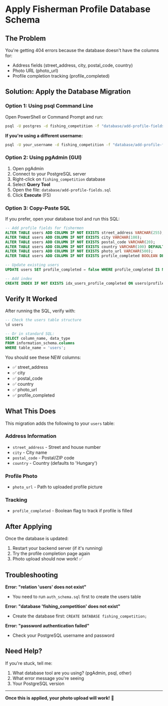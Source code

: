 # Apply Fisherman Profile Database Schema

## The Problem
You're getting 404 errors because the database doesn't have the columns for:
- Address fields (street_address, city, postal_code, country)
- Photo URL (photo_url)
- Profile completion tracking (profile_completed)

## Solution: Apply the Database Migration

### Option 1: Using psql Command Line

Open PowerShell or Command Prompt and run:

```bash
psql -U postgres -d fishing_competition -f "database/add-profile-fields.sql"
```

**If you're using a different username:**
```bash
psql -U your_username -d fishing_competition -f "database/add-profile-fields.sql"
```

### Option 2: Using pgAdmin (GUI)

1. Open pgAdmin
2. Connect to your PostgreSQL server
3. Right-click on `fishing_competition` database
4. Select **Query Tool**
5. Open the file: `database/add-profile-fields.sql`
6. Click **Execute** (F5)

### Option 3: Copy-Paste SQL

If you prefer, open your database tool and run this SQL:

```sql
-- Add profile fields for fishermen
ALTER TABLE users ADD COLUMN IF NOT EXISTS street_address VARCHAR(255);
ALTER TABLE users ADD COLUMN IF NOT EXISTS city VARCHAR(100);
ALTER TABLE users ADD COLUMN IF NOT EXISTS postal_code VARCHAR(20);
ALTER TABLE users ADD COLUMN IF NOT EXISTS country VARCHAR(100) DEFAULT 'Hungary';
ALTER TABLE users ADD COLUMN IF NOT EXISTS photo_url VARCHAR(500);
ALTER TABLE users ADD COLUMN IF NOT EXISTS profile_completed BOOLEAN DEFAULT false;

-- Update existing users
UPDATE users SET profile_completed = false WHERE profile_completed IS NULL;

-- Add index
CREATE INDEX IF NOT EXISTS idx_users_profile_completed ON users(profile_completed);
```

## Verify It Worked

After running the SQL, verify with:

```sql
-- Check the users table structure
\d users

-- Or in standard SQL:
SELECT column_name, data_type 
FROM information_schema.columns 
WHERE table_name = 'users';
```

You should see these NEW columns:
- ✅ street_address
- ✅ city
- ✅ postal_code
- ✅ country
- ✅ photo_url
- ✅ profile_completed

## What This Does

This migration adds the following to your `users` table:

### Address Information
- `street_address` - Street and house number
- `city` - City name  
- `postal_code` - Postal/ZIP code
- `country` - Country (defaults to 'Hungary')

### Profile Photo
- `photo_url` - Path to uploaded profile picture

### Tracking
- `profile_completed` - Boolean flag to track if profile is filled

## After Applying

Once the database is updated:
1. Restart your backend server (if it's running)
2. Try the profile completion page again
3. Photo upload should now work! ✅

## Troubleshooting

**Error: "relation 'users' does not exist"**
- You need to run `auth_schema.sql` first to create the users table

**Error: "database 'fishing_competition' does not exist"**
- Create the database first: `CREATE DATABASE fishing_competition;`

**Error: "password authentication failed"**
- Check your PostgreSQL username and password

## Need Help?

If you're stuck, tell me:
1. What database tool are you using? (pgAdmin, psql, other)
2. What error message you're seeing
3. Your PostgreSQL version

---

**Once this is applied, your photo upload will work!** 🎉

